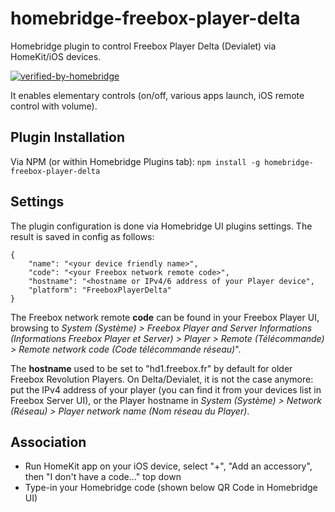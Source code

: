 # homebridge-freebox-player-delta
Homebridge plugin to control Freebox Player Delta (Devialet) via HomeKit/iOS devices.

[![verified-by-homebridge](https://badgen.net/badge/homebridge/verified/purple)](https://github.com/homebridge/homebridge/wiki/Verified-Plugins)

It enables elementary controls (on/off, various apps launch, iOS remote control with volume).

## Plugin Installation
Via NPM (or within Homebridge Plugins tab): `npm install -g homebridge-freebox-player-delta`

## Settings

The plugin configuration is done via Homebridge UI plugins settings.
The result is saved in config as follows:
```
{
	"name": "<your device friendly name>",
	"code": "<your Freebox network remote code>",
	"hostname": "<hostname or IPv4/6 address of your Player device",
	"platform": "FreeboxPlayerDelta"
}
```

The Freebox network remote **code** can be found in your Freebox Player UI, browsing to _System (Système) > Freebox Player and Server Informations (Informations Freebox Player et Server) >  Player > Remote (Télécommande) > Remote network code (Code télécommande réseau)_".

The **hostname** used to be set to "hd1.freebox.fr" by default for older Freebox Revolution Players.
On Delta/Devialet, it is not the case anymore: put the IPv4 address of your player (you can find it from your devices list in Freebox Server UI), or the Player hostname in _System (Système) > Network (Réseau) > Player network name (Nom réseau du Player)_.

## Association

- Run HomeKit app on your iOS device, select "+", "Add an accessory", then "I don't have a code..." top down
- Type-in your Homebridge code (shown below QR Code in Homebridge UI)
